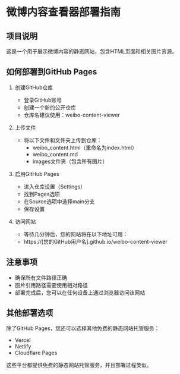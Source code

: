 # 微博内容查看器部署指南

## 项目说明
这是一个用于展示微博内容的静态网站，包含HTML页面和相关图片资源。

## 如何部署到GitHub Pages

1. 创建GitHub仓库
   - 登录GitHub账号
   - 创建一个新的公开仓库
   - 仓库名建议使用：weibo-content-viewer

2. 上传文件
   - 将以下文件和文件夹上传到仓库：
     - weibo_content.html（重命名为index.html）
     - weibo_content.md
     - images文件夹（包含所有图片）

3. 启用GitHub Pages
   - 进入仓库设置（Settings）
   - 找到Pages选项
   - 在Source选项中选择main分支
   - 保存设置

4. 访问网站
   - 等待几分钟后，您的网站将在以下地址可用：
   - https://[您的GitHub用户名].github.io/weibo-content-viewer

## 注意事项
- 确保所有文件路径正确
- 图片引用路径需要使用相对路径
- 部署完成后，您可以在任何设备上通过浏览器访问该网站

## 其他部署选项
除了GitHub Pages，您还可以选择其他免费的静态网站托管服务：
- Vercel
- Netlify
- Cloudflare Pages

这些平台都提供免费的静态网站托管服务，并且部署过程类似。
